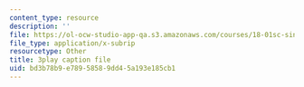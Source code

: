 ```yaml
---
content_type: resource
description: ''
file: https://ol-ocw-studio-app-qa.s3.amazonaws.com/courses/18-01sc-single-variable-calculus-fall-2010/bd3b78b9e78958589dd45a193e185cb1_-MI0b4h3rS0.vtt
file_type: application/x-subrip
resourcetype: Other
title: 3play caption file
uid: bd3b78b9-e789-5858-9dd4-5a193e185cb1
---
```

